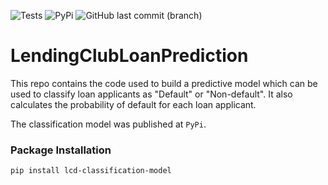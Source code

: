![Tests](https://github.com/chineidu/LendingClubLoanPrediction/actions/workflows/tests.yml/badge.svg)
![PyPi](https://img.shields.io/pypi/v/lcd-classification-model?color=green&style=plastic)
![GitHub last commit (branch)](https://img.shields.io/github/last-commit/Chineidu/LendingClubLoanPrediction/main?style=plastic)

# LendingClubLoanPrediction
This repo contains the code used to build a predictive model which can be used to classify loan applicants as "Default" or "Non-default".
It also calculates the probability of default for each loan applicant.

The classification model was published at `PyPi`.

### Package Installation
```console
pip install lcd-classification-model
```
